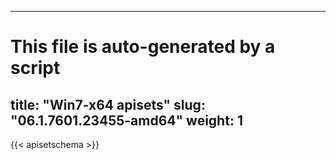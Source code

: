 
---
# This file is auto-generated by a script
title: "Win7-x64 apisets"
slug: "06.1.7601.23455-amd64"
weight: 1
---

{{< apisetschema >}}

